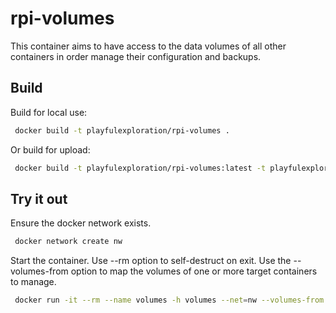 # rpi-volumes

This container aims to have access to the data volumes of all other containers in order manage their configuration and backups. 

## Build
Build for local use:
```bash
 docker build -t playfulexploration/rpi-volumes .
```

Or build for upload:
```bash
 docker build -t playfulexploration/rpi-volumes:latest -t playfulexploration/rpi-volumes:v0.1 .
```

## Try it out
Ensure the docker network exists.
```bash
 docker network create nw
```
Start the container.  Use --rm option to self-destruct on exit.  Use the --volumes-from option to map the volumes of one or more target containers to manage.
```bash
 docker run -it --rm --name volumes -h volumes --net=nw --volumes-from nginx playfulexploration/rpi-volumes
```


